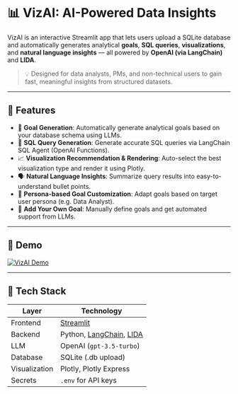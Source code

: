 # 📊 VizAI: AI-Powered Data Insights

VizAI is an interactive Streamlit app that lets users upload a SQLite database and automatically generates analytical **goals**, **SQL queries**, **visualizations**, and **natural language insights** — all powered by **OpenAI (via LangChain)** and **LIDA**.

> 💡 Designed for data analysts, PMs, and non-technical users to gain fast, meaningful insights from structured datasets.

---

## 🔧 Features

- 🧠 **Goal Generation**: Automatically generate analytical goals based on your database schema using LLMs.
- 📄 **SQL Query Generation**: Generate accurate SQL queries via LangChain SQL Agent (OpenAI Functions).
- 📈 **Visualization Recommendation & Rendering**: Auto-select the best visualization type and render it using Plotly.
- 🗣 **Natural Language Insights**: Summarize query results into easy-to-understand bullet points.
- 🧍 **Persona-based Goal Customization**: Adapt goals based on target user persona (e.g. Data Analyst).
- 🧩 **Add Your Own Goal**: Manually define goals and get automated support from LLMs.

---

## 🚀 Demo

[![VizAI Demo](https://img.youtube.com/vi/YOUR_VIDEO_ID/0.jpg)](https://drive.google.com/file/d/1Y7V_nPeFDzS46UIMDQtqu8yKwMUWnJep/view?usp=sharing)

---

## 🧰 Tech Stack

| Layer       | Technology                          |
|------------|--------------------------------------|
| Frontend   | [Streamlit](https://streamlit.io/)   |
| Backend    | Python, [LangChain](https://www.langchain.com/), [LIDA](https://microsoft.github.io/lida/) |
| LLM        | OpenAI (`gpt-3.5-turbo`)             |
| Database   | SQLite (.db upload)                  |
| Visualization | Plotly, Plotly Express           |
| Secrets    | `.env` for API keys                  |



